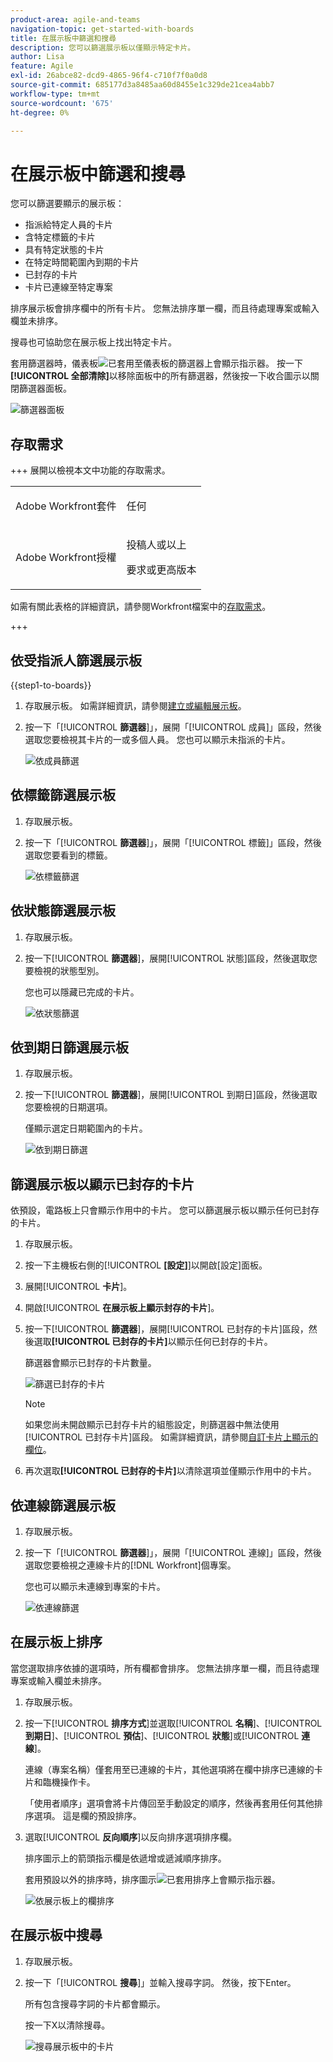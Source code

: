 ```yaml
---
product-area: agile-and-teams
navigation-topic: get-started-with-boards
title: 在展示板中篩選和搜尋
description: 您可以篩選展示板以僅顯示特定卡片。
author: Lisa
feature: Agile
exl-id: 26abce82-dcd9-4865-96f4-c710f7f0a0d8
source-git-commit: 685177d3a8485aa60d8455e1c329de21cea4abb7
workflow-type: tm+mt
source-wordcount: '675'
ht-degree: 0%

---
```


# 在展示板中篩選和搜尋

您可以篩選要顯示的展示板：

* 指派給特定人員的卡片
* 含特定標籤的卡片
* 具有特定狀態的卡片
* 在特定時間範圍內到期的卡片
* 已封存的卡片
* 卡片已連線至特定專案

排序展示板會排序欄中的所有卡片。 您無法排序單一欄，而且待處理專案或輸入欄並未排序。

搜尋也可協助您在展示板上找出特定卡片。

套用篩選器時，儀表板![已套用至儀表板](assets/boards-filterapplied-30x30.png)的篩選器上會顯示指示器。 按一下&#x200B;**[!UICONTROL 全部清除]**&#x200B;以移除面板中的所有篩選器，然後按一下收合圖示以關閉篩選器面板。

![篩選器面板](assets/boards-all-filters-collapsed-0823.png)

## 存取需求

+++ 展開以檢視本文中功能的存取需求。

<table style="table-layout:auto"> 
 <col> 
 <col> 
 <tbody> 
  <tr> 
   <td role="rowheader">Adobe Workfront套件</td> 
   <td> <p>任何</p> </td> 
  </tr> 
  <tr> 
   <td role="rowheader">Adobe Workfront授權</td> 
   <td> 
   <p>投稿人或以上</p> 
   <p>要求或更高版本</p>
   </td> 
  </tr> 
 </tbody> 
</table>

如需有關此表格的詳細資訊，請參閱Workfront檔案中的[存取需求](/help/quicksilver/administration-and-setup/add-users/access-levels-and-object-permissions/access-level-requirements-in-documentation.md)。

+++

## 依受指派人篩選展示板

{{step1-to-boards}}

1. 存取展示板。 如需詳細資訊，請參閱[建立或編輯展示板](../../agile/get-started-with-boards/create-edit-board.md)。
1. 按一下「[!UICONTROL **篩選器**]」，展開「[!UICONTROL 成員]」區段，然後選取您要檢視其卡片的一或多個人員。 您也可以顯示未指派的卡片。

   ![依成員篩選](assets/boards-filter-by-assignees-0822.png)

## 依標籤篩選展示板

1. 存取展示板。
1. 按一下「[!UICONTROL **篩選器**]」，展開「[!UICONTROL 標籤]」區段，然後選取您要看到的標籤。

   ![依標籤篩選](assets/boards-filter-by-tags-0822.png)

## 依狀態篩選展示板

1. 存取展示板。
1. 按一下&#x200B;[!UICONTROL **篩選器**]，展開[!UICONTROL 狀態]區段，然後選取您要檢視的狀態型別。

   您也可以隱藏已完成的卡片。

   ![依狀態篩選](assets/boards-filter-by-status-0822.png)

## 依到期日篩選展示板

1. 存取展示板。
1. 按一下&#x200B;[!UICONTROL **篩選器**]，展開[!UICONTROL 到期日]區段，然後選取您要檢視的日期選項。

   僅顯示選定日期範圍內的卡片。

   ![依到期日篩選](assets/boards-filter-by-due-date-0822.png)

## 篩選展示板以顯示已封存的卡片

依預設，電路板上只會顯示作用中的卡片。 您可以篩選展示板以顯示任何已封存的卡片。

1. 存取展示板。
1. 按一下主機板右側的&#x200B;[!UICONTROL **[設定]**]&#x200B;以開啟[設定]面板。
1. 展開&#x200B;[!UICONTROL **卡片**]。
1. 開啟&#x200B;[!UICONTROL **在展示板上顯示封存的卡片**]。
1. 按一下&#x200B;[!UICONTROL **篩選器**]，展開[!UICONTROL 已封存的卡片]區段，然後選取&#x200B;**[!UICONTROL 已封存的卡片]**&#x200B;以顯示任何已封存的卡片。

   篩選器會顯示已封存的卡片數量。

   ![篩選已封存的卡片](assets/filter-by-archived-cards.png)

   >[!NOTE]
   >
   >如果您尚未開啟顯示已封存卡片的組態設定，則篩選器中無法使用[!UICONTROL 已封存卡片]區段。 如需詳細資訊，請參閱[自訂卡片上顯示的欄位](/help/quicksilver/agile/get-started-with-boards/customize-fields-on-card.md)。

1. 再次選取&#x200B;**[!UICONTROL 已封存的卡片]**&#x200B;以清除選項並僅顯示作用中的卡片。

## 依連線篩選展示板

1. 存取展示板。
1. 按一下「[!UICONTROL **篩選器**]」，展開「[!UICONTROL 連線]」區段，然後選取您要檢視之連線卡片的[!DNL Workfront]個專案。

   您也可以顯示未連線到專案的卡片。

   ![依連線篩選](assets/boards-filter-by-connection.png)

## 在展示板上排序

當您選取排序依據的選項時，所有欄都會排序。 您無法排序單一欄，而且待處理專案或輸入欄並未排序。

1. 存取展示板。
1. 按一下&#x200B;[!UICONTROL **排序方式**]&#x200B;並選取&#x200B;[!UICONTROL **名稱**]、[!UICONTROL **到期日**]、[!UICONTROL **預估**]、[!UICONTROL **狀態**]&#x200B;或&#x200B;[!UICONTROL **連線**]。

   連線（專案名稱）僅套用至已連線的卡片，其他選項將在欄中排序已連線的卡片和臨機操作卡。

   「使用者順序」選項會將卡片傳回至手動設定的順序，然後再套用任何其他排序選項。 這是欄的預設排序。

1. 選取&#x200B;[!UICONTROL **反向順序**]&#x200B;以反向排序選項排序欄。

   排序圖示上的箭頭指示欄是依遞增或遞減順序排序。

   套用預設以外的排序時，排序圖示![已套用排序](assets/sort-applied-boards.png)上會顯示指示器。

   ![依展示板上的欄排序](assets/sort-by-columns-in-board.png)

## 在展示板中搜尋

1. 存取展示板。
1. 按一下「[!UICONTROL **搜尋**]」並輸入搜尋字詞。 然後，按下Enter。

   所有包含搜尋字詞的卡片都會顯示。

   按一下X以清除搜尋。

   ![搜尋展示板中的卡片](assets/boards-searchbox.png)

